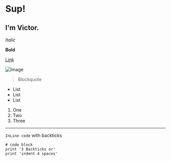 # Sup! 
## I'm Victor.

*Italic*

**Bold**

[Link]()

![Image]()

> Blockquote

* List 
* List
* List

1. One
2. Two
3. Three

---

`InLine code` with backticks

```
# code block
print '3 Backticks or'
print 'indent 4 spaces'
```